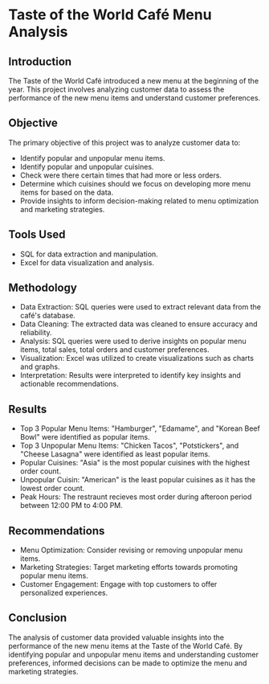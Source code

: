 # Taste of the World Café Menu Analysis

## Introduction
The Taste of the World Café introduced a new menu at the beginning of the year. This project involves analyzing customer data to assess the performance of the new menu items and understand customer preferences.

## Objective
The primary objective of this project was to analyze customer data to:
- Identify popular and unpopular menu items.
- Identify popular and unpopular cuisines.
- Check were there certain times that had more or less orders.
- Determine which cuisines should we focus on developing more menu items for based on the data.
- Provide insights to inform decision-making related to menu optimization and marketing strategies.

## Tools Used
- SQL for data extraction and manipulation.
- Excel for data visualization and analysis.

## Methodology
- Data Extraction: SQL queries were used to extract relevant data from the café's database.
- Data Cleaning: The extracted data was cleaned to ensure accuracy and reliability.
- Analysis: SQL queries were used to derive insights on popular menu items, total sales, total orders and customer preferences.
- Visualization: Excel was utilized to create visualizations such as charts and graphs.
- Interpretation: Results were interpreted to identify key insights and actionable recommendations.

## Results
- Top 3 Popular Menu Items: "Hamburger", "Edamame", and "Korean Beef Bowl" were identified as popular items.
- Top 3 Unpopular Menu Items: "Chicken Tacos", "Potstickers", and "Cheese Lasagna" were identified as least popular items.
- Popular Cuisines: "Asia" is the most popular cuisines with the highest order count.
- Unpopular Cuisin: "American" is the least popular cuisines as it has the lowest order count.
- Peak Hours: The restraunt recieves most order during afteroon period between 12:00 PM to 4:00 PM.

## Recommendations
- Menu Optimization: Consider revising or removing unpopular menu items.
- Marketing Strategies: Target marketing efforts towards promoting popular menu items.
- Customer Engagement: Engage with top customers to offer personalized experiences.

## Conclusion
The analysis of customer data provided valuable insights into the performance of the new menu items at the Taste of the World Café. By identifying popular and unpopular menu items and understanding customer preferences, informed decisions can be made to optimize the menu and marketing strategies.
